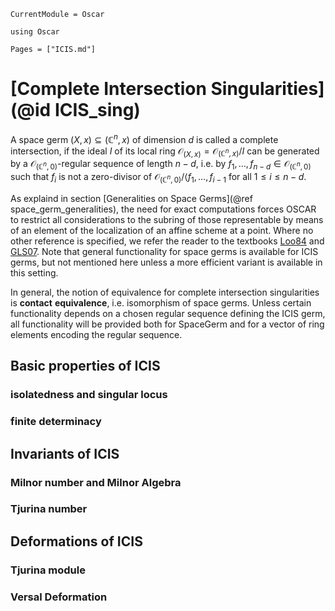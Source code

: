 ```@meta
CurrentModule = Oscar
```

```@setup oscar
using Oscar
```

```@contents
Pages = ["ICIS.md"]
```

# [Complete Intersection Singularities] (@id ICIS_sing)

A space germ $(X,x) \subseteq ({\mathbb C}^n,x)$ of dimension $d$ is called a complete 
intersection, if the ideal $I$ of its local ring ${\mathcal O}_{(X,x)} = {\mathcal O}_{({\mathbb C}^n,x)}/I$ can be generated by a ${\mathcal O}_{({\mathbb C}^n,0)}$-regular sequence of length $n-d$, i.e. by $f_1,\dots,f_{n-d} \in {\mathcal O}_{({\mathbb C}^n,0)}$ such that $f_i$ is not a zero-divisor of ${\mathcal O}_{({\mathbb C}^n,0)}/\langle f_1,\dots,f_{i-1}$ for all $1 \leq i \leq n-d$.

As explaind in
section [Generalities on Space Germs](@ref space_germ_generalities), the need for exact computations forces OSCAR
to restrict all considerations to the subring of those representable by means 
of an element of the localization of an affine scheme at a point. Where no other reference is specified, we refer the reader to the textbooks [Loo84](@cite) and [GLS07](@cite). Note that general functionality for space germs is available for ICIS germs, but not mentioned here unless a more efficient variant is available in this setting.

In general, the notion of equivalence for complete intersection singularities is **contact** **equivalence**, i.e. isomorphism of space germs. Unless certain functionality depends on a chosen regular sequence defining the ICIS germ, all functionality will be provided both for SpaceGerm and for a vector of ring elements encoding the regular sequence.

## Basic properties of ICIS

### isolatedness and singular locus

### finite determinacy

## Invariants of ICIS

### Milnor number and Milnor Algebra

### Tjurina number

## Deformations of ICIS

### Tjurina module

### Versal Deformation

